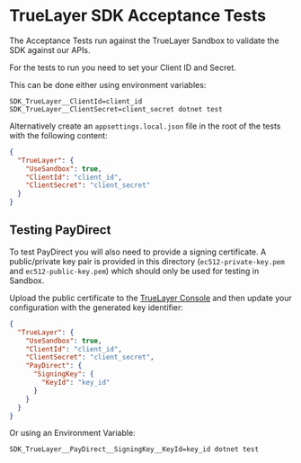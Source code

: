 # TrueLayer SDK Acceptance Tests

The Acceptance Tests run against the TrueLayer Sandbox to validate the SDK against our APIs.

For the tests to run you need to set your Client ID and Secret. 

This can be done either using environment variables:

```
SDK_TrueLayer__ClientId=client_id SDK_TrueLayer__ClientSecret=client_secret dotnet test
```

Alternatively create an `appsettings.local.json` file in the root of the tests with the following content:

```json
{
  "TrueLayer": {
    "UseSandbox": true,
    "ClientId": "client_id",
    "ClientSecret": "client_secret"
  }
}
```

## Testing PayDirect

To test PayDirect you will also need to provide a signing certificate. A public/private key pair is provided in this directory (`ec512-private-key.pem` and `ec512-public-key.pem`) which should only be used for testing in Sandbox.

Upload the public certificate to the [TrueLayer Console](https://console.truelayer.com/) and then update your configuration with the generated key identifier:

```json
{
  "TrueLayer": {
    "UseSandbox": true,
    "ClientId": "client_id",
    "ClientSecret": "client_secret",
    "PayDirect": {
      "SigningKey": {
        "KeyId": "key_id"
      }
    }
  }
}
```

Or using an Environment Variable:

```
SDK_TrueLayer__PayDirect__SigningKey__KeyId=key_id dotnet test
```
